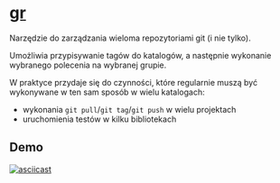 # [gr](http://mixu.net/gr/)
Narzędzie do zarządzania wieloma repozytoriami git (i nie tylko).

Umożliwia przypisywanie tagów do katalogów, a następnie wykonanie wybranego polecenia na wybranej grupie.

W praktyce przydaje się do czynności, które regularnie muszą być wykonywane w ten sam sposób w wielu katalogach:
- wykonania `git pull`/`git tag`/`git push` w wielu projektach
- uruchomienia testów w kilku bibliotekach


## Demo
[![asciicast](https://asciinema.org/a/240745.svg)](https://asciinema.org/a/240745)

